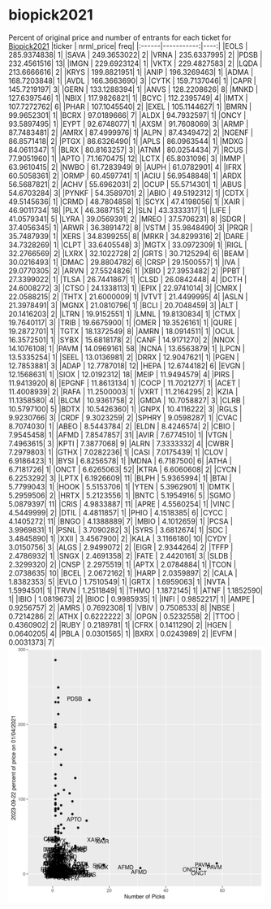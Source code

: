 # biopick2021
Percent of original price and number of entrants for each ticket for [Biopick2021](https://twitter.com/hashtag/Biopick2021)
|ticker |  nrml_price| freq|
|:------|-----------:|----:|
|EOLS   | 285.9374838|    1|
|SAVA   | 249.3653022|    2|
|VRNA   | 235.6337995|    2|
|PDSB   | 232.4561516|   13|
|IMGN   | 229.6923124|    1|
|VKTX   | 229.4827583|    2|
|LQDA   | 213.6666616|    2|
|KRYS   | 199.8821951|    1|
|ANIP   | 196.3269463|    1|
|ADMA   | 168.7203848|    1|
|AVDL   | 166.3663690|    3|
|CYTK   | 159.7137046|    1|
|CAPR   | 145.7219197|    3|
|GERN   | 133.1288394|    1|
|ANVS   | 128.2208626|    8|
|MNKD   | 127.6397546|    1|
|NBIX   | 117.9826821|    1|
|BCYC   | 112.2395749|    4|
|IMTX   | 107.7272762|    6|
|PHAR   | 107.1045540|    2|
|EXEL   | 105.1144627|    1|
|BMRN   |  99.9652301|    1|
|BCRX   |  97.0189666|    7|
|ALDX   |  94.7932597|    1|
|ONCY   |  93.5897495|    1|
|EYPT   |  92.6748077|    1|
|AXSM   |  91.7608069|    3|
|ARMP   |  87.7483481|    2|
|AMRX   |  87.4999976|    1|
|ALPN   |  87.4349472|    2|
|NGENF  |  86.8571418|    2|
|PTGX   |  86.6326490|    1|
|APLS   |  86.0963544|    1|
|MDXG   |  84.0611347|    1|
|BLRX   |  80.8163257|    3|
|ATNM   |  80.0254434|    7|
|RCUS   |  77.9051960|    1|
|APTO   |  71.1670475|   12|
|LCTX   |  65.8031096|    3|
|IMMP   |  63.9610415|    2|
|NWBO   |  61.7283949|    9|
|AUPH   |  61.0782901|    4|
|IFRX   |  60.5058361|    2|
|ORMP   |  60.4597741|    1|
|ACIU   |  56.9548848|    1|
|ARDX   |  56.5687821|    2|
|ACHV   |  55.6962031|    2|
|OCUP   |  55.5714301|    1|
|ABUS   |  54.6703284|    3|
|PYNKF  |  54.3589701|    2|
|ABIO   |  49.5192312|    1|
|CDTX   |  49.5145636|    1|
|CRMD   |  48.7804858|    1|
|SCYX   |  47.4198056|    1|
|XAIR   |  46.9011734|   18|
|PLX    |  46.3687151|    2|
|SLN    |  43.3333317|    1|
|LIFE   |  41.0579341|    5|
|LYRA   |  39.0569391|    2|
|MREO   |  37.5706231|    8|
|SDGR   |  37.4056345|    1|
|ARWR   |  36.3891472|    8|
|VSTM   |  35.9848490|    3|
|PRQR   |  35.7487939|    1|
|XERS   |  34.8399255|    8|
|MRKR   |  34.8299316|    2|
|DARE   |  34.7328269|    1|
|CLPT   |  33.6405548|    3|
|MGTX   |  33.0972309|    1|
|RIGL   |  32.2766569|    2|
|LXRX   |  32.1022728|    2|
|GRTS   |  30.7125294|    6|
|BEAM   |  30.0216493|    1|
|DMAC   |  29.8804782|    6|
|CRSP   |  29.1500557|    1|
|IVA    |  29.0770305|    2|
|ARVN   |  27.5524826|    1|
|XBIO   |  27.3953482|    2|
|PPBT   |  27.3399022|    1|
|TLSA   |  26.7441867|    1|
|CLSD   |  26.0842448|    4|
|DCTH   |  24.6008272|    3|
|CTSO   |  24.1338113|    1|
|EPIX   |  22.9741014|    3|
|CMRX   |  22.0588215|    2|
|THTX   |  21.6000009|    1|
|VTVT   |  21.4499995|    4|
|ASLN   |  21.3978491|    3|
|MGNX   |  21.0810796|    1|
|BCLI   |  20.7048459|    3|
|ALT    |  20.1416203|    2|
|LTRN   |  19.9152551|    1|
|LMNL   |  19.8130834|    1|
|CTMX   |  19.7640117|    3|
|TRIB   |  19.6675900|    1|
|OMER   |  19.3526161|    1|
|QURE   |  19.2872701|    1|
|TGTX   |  18.1372549|    8|
|AMRN   |  18.0914511|    1|
|OCUL   |  16.3572501|    1|
|SYBX   |  15.6818178|    2|
|CANF   |  14.9171270|    2|
|NNOX   |  14.1076108|    1|
|PAVM   |  14.0969161|   58|
|NCNA   |  13.6563879|    1|
|LPCN   |  13.5335254|    1|
|SEEL   |  13.0136981|    2|
|DRRX   |  12.9047621|    1|
|PGEN   |  12.7853881|    3|
|ADAP   |  12.7787018|   12|
|HEPA   |  12.6744182|    6|
|EVGN   |  12.1568631|    1|
|SIOX   |  12.0192312|   18|
|MEIP   |  11.9494579|    4|
|PIRS   |  11.9413920|    8|
|EPGNF  |  11.8613134|    1|
|COCP   |  11.7021277|    1|
|ACET   |  11.4008939|    2|
|RAFA   |  11.2500003|    1|
|VXRT   |  11.2164295|    2|
|KZIA   |  11.1358580|    4|
|BLCM   |  10.9361758|    2|
|GMDA   |  10.7058827|    3|
|CLRB   |  10.5797100|    5|
|BDTX   |  10.5426360|    1|
|GNPX   |  10.4116222|    3|
|RGLS   |   9.9230766|    3|
|CRDF   |   9.3023259|    2|
|SPHRY  |   9.0598287|    1|
|CVAC   |   8.7074030|    1|
|ABEO   |   8.5443784|    2|
|ELDN   |   8.4246574|    2|
|CBIO   |   7.9545458|    1|
|AFMD   |   7.8547857|   31|
|AVIR   |   7.6774510|    1|
|VTGN   |   7.4963615|    3|
|KPTI   |   7.3877068|    9|
|ALRN   |   7.3333332|    4|
|CWBR   |   7.2979803|    1|
|GTHX   |   7.0282236|    1|
|CASI   |   7.0175439|    1|
|CLOV   |   6.9186423|    1|
|BYSI   |   6.8256578|    1|
|MDNA   |   6.7187500|    6|
|ATHA   |   6.7181726|    1|
|ONCT   |   6.6265063|   52|
|KTRA   |   6.6060608|    2|
|CYCN   |   6.2253292|    3|
|LPTX   |   6.1926609|   11|
|BLPH   |   5.9365994|    1|
|BTAI   |   5.7799043|    1|
|HOOK   |   5.5153706|    1|
|YTEN   |   5.3962901|    1|
|DMTK   |   5.2959506|    2|
|HRTX   |   5.2123556|    1|
|BNTC   |   5.1954916|    5|
|SGMO   |   5.0879397|   11|
|CRIS   |   4.9833887|   11|
|APRE   |   4.5560254|    1|
|VINC   |   4.5449999|    2|
|DTIL   |   4.4811857|    1|
|PHIO   |   4.1518385|    6|
|CYCC   |   4.1405272|   11|
|BNGO   |   4.1388889|    7|
|MBIO   |   4.1012659|    1|
|PCSA   |   3.9969831|    1|
|PSNL   |   3.7090282|    3|
|SYRS   |   3.6812674|    1|
|SDC    |   3.4845890|    1|
|XXII   |   3.4567900|    2|
|KALA   |   3.1166180|   10|
|CYDY   |   3.0150756|    3|
|ALGS   |   2.9499072|    2|
|EIGR   |   2.9344264|    2|
|TFFP   |   2.4786932|    1|
|SNGX   |   2.4691358|    2|
|FATE   |   2.4420161|    3|
|SLDB   |   2.3299320|    2|
|CNSP   |   2.2975519|    1|
|APTX   |   2.0784884|    1|
|TCON   |   2.0738635|   10|
|BCEL   |   2.0672162|    1|
|HARP   |   2.0359897|    2|
|CALA   |   1.8382353|    5|
|EVLO   |   1.7510549|    1|
|GRTX   |   1.6959063|    1|
|NVTA   |   1.5994501|    1|
|TRVN   |   1.2511849|    1|
|THMO   |   1.1872145|    1|
|ATNF   |   1.1852590|    1|
|IBIO   |   1.0819673|    2|
|BIOC   |   0.9985935|    1|
|INFI   |   0.9852217|    1|
|AMPE   |   0.9256757|    2|
|AMRS   |   0.7692308|    1|
|VBIV   |   0.7508533|    8|
|NBSE   |   0.7214286|    2|
|ATHX   |   0.6222222|    3|
|OPGN   |   0.5232558|    2|
|TTOO   |   0.4360902|    2|
|RUBY   |   0.2189781|    1|
|CFRX   |   0.1411290|    2|
|HGEN   |   0.0640205|    4|
|PBLA   |   0.0301565|    1|
|BXRX   |   0.0243989|    2|
|EVFM   |   0.0031373|    7|
![retvspicks](biopicks.png?raw=true)
